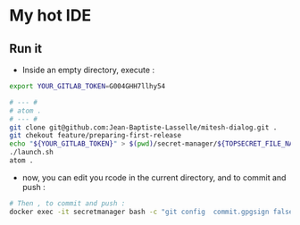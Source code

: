 # My hot IDE


## Run it

* Inside an empty directory, execute :

```bash
export YOUR_GITLAB_TOKEN=G004GHH7llhy54

# --- #
# atom .
# --- #
git clone git@github.com:Jean-Baptiste-Lasselle/mitesh-dialog.git .
git chekout feature/preparing-first-release
echo "${YOUR_GITLAB_TOKEN}" > $(pwd)/secret-manager/${TOPSECRET_FILE_NAME}
./launch.sh
atom .
```

* now, you can edit you rcode in the current directory, and to commit and push :

```bash
# Then , to commit and push :
docker exec -it secretmanager bash -c "git config  commit.gpgsign false && git add --all && git commit -m 'ajout de la définition du conteneur hot_ide' && git push -u origin --all"
```
